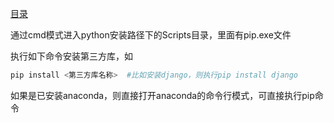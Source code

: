 [目录](../目录.md)

通过cmd模式进入python安装路径下的Scripts目录，里面有pip.exe文件

执行如下命令安装第三方库，如

```python
pip install <第三方库名称>  #比如安装django，则执行pip install django
```

如果是已安装anaconda，则直接打开anaconda的命令行模式，可直接执行pip命令
